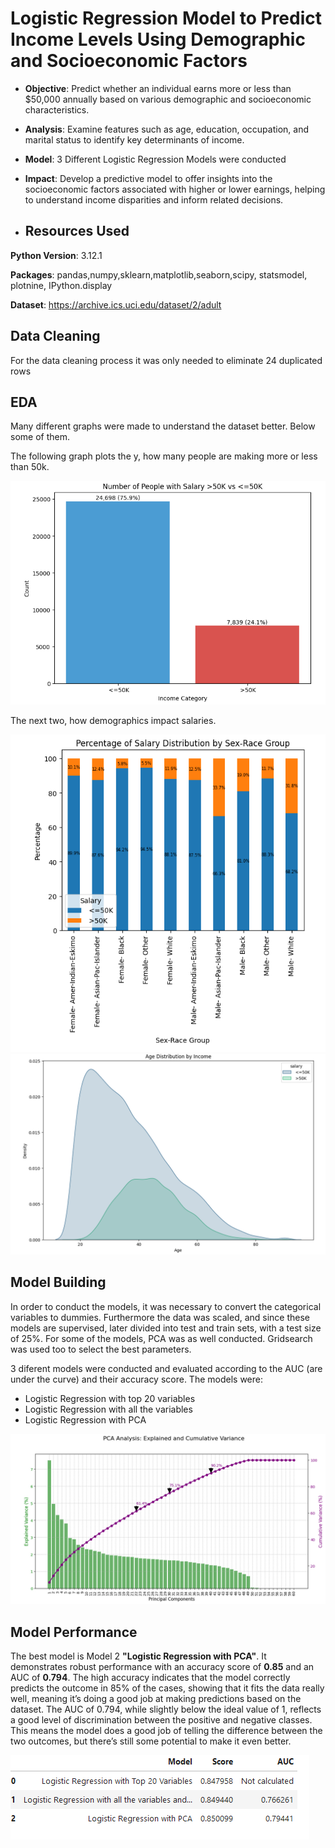 # Logistic Regression Model to Predict Income Levels Using Demographic and Socioeconomic Factors

- **Objective**: Predict whether an individual earns more or less than $50,000 annually based on various demographic and socioeconomic characteristics.

- **Analysis**: Examine features such as age, education, occupation, and marital status to identify key determinants of income.
  
- **Model**: 3 Different Logistic Regression Models were conducted

- **Impact**: Develop a predictive model to offer insights into the socioeconomic factors associated with higher or lower earnings, helping to understand income disparities and inform related decisions.

- ## Resources Used

**Python Version**: 3.12.1

**Packages**: pandas,numpy,sklearn,matplotlib,seaborn,scipy, statsmodel, plotnine, IPython.display

**Dataset**: https://archive.ics.uci.edu/dataset/2/adult

## Data Cleaning

For the data cleaning process it was only needed to eliminate 24 duplicated rows

## EDA

Many different graphs were made to understand the dataset better. Below some of them. 

The following graph plots the y, how many people are making more or less than 50k.

![Example Image](pics/Numberofpeople.png)

The next two, how demographics impact salaries.

![Example Image](pics/PercentageofSalary.png)
![Example Image](pics/agedistribution.png)

## Model Building

In order to conduct the models, it was necessary to convert the categorical variables to dummies. Furthermore the data was scaled, and since these models are supervised, later divided into test and train sets, with a test size of 25%. 
For some of the models, PCA was as well conducted. Gridsearch was used too to select the best parameters.

3 diferent models were conducted and evaluated according to the AUC (are under the curve) and their accuracy score.
The models were:

- Logistic Regression with top 20 variables
- Logistic Regression with all the variables
- Logistic Regression with PCA

![Example Image](pics/PCA1.png)

 ## Model Performance

The best model is Model 2 **"Logistic Regression with PCA"**. It demonstrates robust performance with an accuracy score of **0.85** and an AUC of **0.794**. The high accuracy indicates that the model correctly predicts the outcome in 85% of the cases, showing that it fits the data really well, meaning it’s doing a good job at making predictions based on the dataset. The AUC of 0.794, while slightly below the ideal value of 1, reflects a good level of discrimination between the positive and negative classes. This means the model does a good job of telling the difference between the two outcomes, but there’s still some potential to make it even better. 

![Example Image](pics/Resultss.png)
